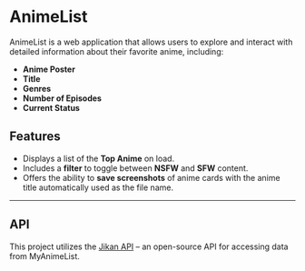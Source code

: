 # AnimeList

AnimeList is a web application that allows users to explore and interact with detailed information about their favorite anime, including:

- **Anime Poster**  
- **Title**  
- **Genres**  
- **Number of Episodes**  
- **Current Status**

## Features
- Displays a list of the **Top Anime** on load.
- Includes a **filter** to toggle between **NSFW** and **SFW** content.
- Offers the ability to **save screenshots** of anime cards with the anime title automatically used as the file name.

---

## API
This project utilizes the [Jikan API](https://jikan.moe/) – an open-source API for accessing data from MyAnimeList.



